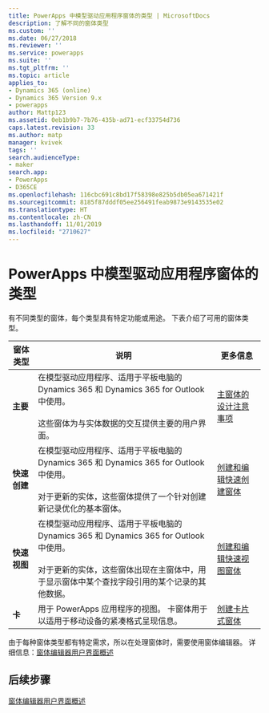 ```yaml
---
title: PowerApps 中模型驱动应用程序窗体的类型 | MicrosoftDocs
description: 了解不同的窗体类型
ms.custom: ''
ms.date: 06/27/2018
ms.reviewer: ''
ms.service: powerapps
ms.suite: ''
ms.tgt_pltfrm: ''
ms.topic: article
applies_to:
- Dynamics 365 (online)
- Dynamics 365 Version 9.x
- powerapps
author: Mattp123
ms.assetid: 0eb1b9b7-7b76-435b-ad71-ecf33754d736
caps.latest.revision: 33
ms.author: matp
manager: kvivek
tags: ''
search.audienceType:
- maker
search.app:
- PowerApps
- D365CE
ms.openlocfilehash: 116cbc691c8bd17f58398e825b5db05ea671421f
ms.sourcegitcommit: 8185f87dddf05ee256491feab9873e9143535e02
ms.translationtype: HT
ms.contentlocale: zh-CN
ms.lasthandoff: 11/01/2019
ms.locfileid: "2710627"
---
```

# <a name="type-of-model-driven-app-forms-in-powerapps"></a>PowerApps 中模型驱动应用程序窗体的类型

 有不同类型的窗体，每个类型具有特定功能或用途。 下表介绍了可用的窗体类型。  
  
|窗体类型|说明|更多信息|  
|---------------|-----------------|-----------------|  
|**主要**|在模型驱动应用程序、适用于平板电脑的 Dynamics 365 和 Dynamics 365 for Outlook 中使用。<br /><br /> 这些窗体为与实体数据的交互提供主要的用户界面。|[主窗体的设计注意事项](design-considerations-main-forms.md)|    
|**快速创建**|在模型驱动应用程序、适用于平板电脑的 Dynamics 365 和 Dynamics 365 for Outlook 中使用。<br /><br /> 对于更新的实体，这些窗体提供了一个针对创建新记录优化的基本窗体。|[创建和编辑快速创建窗体](create-edit-quick-view-forms.md) |  
|**快速视图**|在模型驱动应用程序、适用于平板电脑的 Dynamics 365 和 Dynamics 365 for Outlook 中使用。<br /><br /> 对于更新的实体，这些窗体出现在主窗体中，用于显示窗体中某个查找字段引用的某个记录的其他数据。|[创建和编辑快速视图窗体](create-edit-quick-view-forms.md)|  
|**卡** | 用于 PowerApps 应用程序的视图。 卡窗体用于以适用于移动设备的紧凑格式呈现信息。 | [创建卡片式窗体](create-card-forms.md) |

由于每种窗体类型都有特定需求，所以在处理窗体时，需要使用窗体编辑器。 详细信息：[窗体编辑器用户界面概述](form-editor-user-interface-legacy.md)


## <a name="next-steps"></a>后续步骤

[窗体编辑器用户界面概述](form-editor-user-interface-legacy.md)
